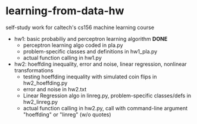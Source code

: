 # learning-from-data-hw
self-study work for caltech's cs156 machine learning course

- hw1: basic probabiliy and perceptron learning algorithm **DONE**
  - perceptron learning algo coded in pla.py
  - problem-specific classes and definitions in hw1_pla.py
  - actual function calling in hw1.py
- hw2: hoeffding inequality, error and noise, linear regression, nonlinear transformations
  - testing hoeffding inequality with simulated coin flips in hw2_hoeffding.py
  - error and noise in hw2.txt
  - Linear Regression algo in linreg.py, problem-specific classes/defs in hw2_linreg.py
  - actual function calling in hw2.py, call with command-line argument "hoeffding" or "linreg" (w/o quotes) 
